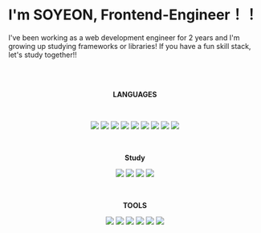 
# I'm SOYEON,  Frontend-Engineer！！

I've been working as a web development engineer for 2 years and I'm growing up studying frameworks or libraries!
If you have a fun skill stack, let's study together!!

<br/>

<br/>
<p align="center">
    <b>LANGUAGES</b> 
</p>
<br />
<p align="center">
<img src="https://img.shields.io/badge/Html-E34F26?style=for-the-badge&logo=HTML5&logoColor=white"/> 
    <img src="https://img.shields.io/badge/CSS-1572B6?style=for-the-badge&logo=CSS3&logoColor=white"/> 
    <img src="https://img.shields.io/badge/JavaScript-F7DF1E?style=for-the-badge&logo=JavaScript&logoColor=white"/> 
    <img src="https://img.shields.io/badge/Typescript-3178C6?style=for-the-badge&logo=Typescript&logoColor=white">
    <img src="https://img.shields.io/badge/React-61DAFB?style=for-the-badge&logo=React&logoColor=white"/> 
     <img src="https://img.shields.io/badge/Vue.js-35495E?style=for-the-badge&logo=vuedotjs&logoColor=4FC08D" />
     <img src="https://img.shields.io/badge/Next.JS-000000?style=for-the-badge&logo=Next.JS&logoColor=white">
    <img src="https://img.shields.io/badge/JAVA-007396?style=for-the-badge&logo=JAVA&logoColor=white"/>  
    <img src="https://img.shields.io/badge/MYSQL-4479A1?style=for-the-badge&logo=MySQL&logoColor=white"/>
 </p>   
 <br/>
  <p align="center">
    <b>Study</b> 
 </p>
 <p align="center">
     <img src="https://img.shields.io/badge/React-61DAFB?style=for-the-badge&logo=React&logoColor=white"/>
     <img src="https://img.shields.io/badge/Typescript-3178C6?style=for-the-badge&logo=Typescript&logoColor=white">
     <img src="https://img.shields.io/badge/Next.JS-000000?style=for-the-badge&logo=Next.JS&logoColor=white">
     <img src="https://img.shields.io/badge/Three.js-000000?style=for-the-badge&logo=Three.JS&logoColor=white">
</p>
 <br/>
 <p align="center">
    <b>TOOLS</b> 
</p>
<p align="center">
<img src="https://img.shields.io/badge/ANDROID-3DDC84?style=for-the-badge&logo=Android&logoColor=white"/>
<img src="https://img.shields.io/badge/Eclipse IDE-2C2255?style=for-the-badge&logo=Eclipse IDE&logoColor=white"/>
<img src="https://img.shields.io/badge/IntelliJ IDEA-000000?style=for-the-badge&logo=IntelliJ IDEA&logoColor=white"/>
<img src="https://img.shields.io/badge/Visual Studio Code-007ACC?style=for-the-badge&logo=Visual Studio Code&logoColor=white"/>
<img src="https://img.shields.io/badge/Git-F05032?style=for-the-badge&logo=Git&logoColor=white"/>
<img src="https://img.shields.io/badge/slack-FFFFFF?style=for-the-badge&logo=slack&logoColor=blueviolet"/>
</p>
    


